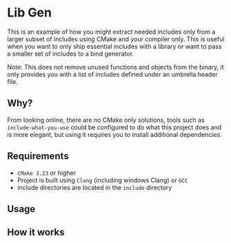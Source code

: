 # Lib Gen

This is an example of how you might extract needed includes only from a larger subset of
includes using CMake and your compiler only. This is useful when you want to only ship essential includes with a library or 
want to pass a smaller set of includes to a bind generator. 

Note: This does not remove unused functions and objects from the binary, it only provides
you with a list of includes defined under an umbrella header file. 

## Why?

From looking online, there are no CMake only solutions, tools such as `include-what-you-use`
could be configured to do what this project does and is more elegant, but using it requires you to
install additional dependencies.

## Requirements

- `CMake 3.23` or higher
- Project is built using `Clang` (including windows Clang) or `GCC` 
- include directories are located in the `include` directory

## Usage


## How it works